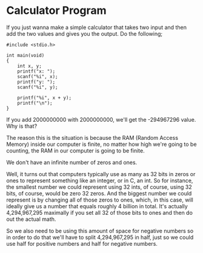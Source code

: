 # Calculator Program
If you just wanna make a simple calculator that takes two input and then add the two values and gives you the output. Do the following;

	#include <stdio.h>  
	  
	int main(void)  
	{  
		int x, y;  
		printf("x: ");  
		scanf("%i", x);  
		printf("y: ");  
		scanf("%i", y);  
		  
		printf("%i", x + y);  
		printf("\n");  
	}

If you add 2000000000 with 2000000000, we'll get the -294967296 value. Why is that?

The reason this is the situation is because the RAM (Random Access Memory) inside our computer is finite, no matter how high we're going to be counting, the RAM in our computer is going to be finite.

We don't have an infinite number of zeros and ones.

Well, it turns out that computers typically use as many as 32 bits in zeros or ones to represent something like an integer, or in C, an int. So for instance, the smallest number we could represent using 32 ints, of course, using 32 bits, of course, would be zero 32 zeros. And the biggest number we could represent is by changing all of those zeros to ones, which, in this case, will ideally give us a number that equals roughly 4 billion in total. It's actually 4,294,967,295 maximally if you set all 32 of those bits to ones and then do out the actual math.

So we also need to be using this amount of space for negative numbers so in order to do that we'll have to split 4,294,967,295 in half, just so we could use half for positive numbers and half for negative numbers.